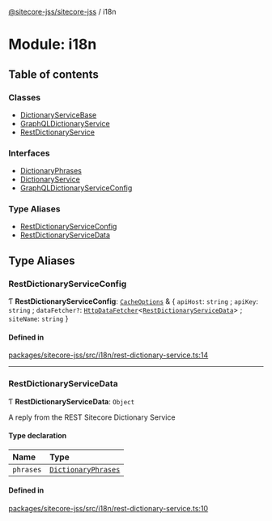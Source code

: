 [@sitecore-jss/sitecore-jss](../README.md) / i18n

# Module: i18n

## Table of contents

### Classes

- [DictionaryServiceBase](../classes/i18n.DictionaryServiceBase.md)
- [GraphQLDictionaryService](../classes/i18n.GraphQLDictionaryService.md)
- [RestDictionaryService](../classes/i18n.RestDictionaryService.md)

### Interfaces

- [DictionaryPhrases](../interfaces/i18n.DictionaryPhrases.md)
- [DictionaryService](../interfaces/i18n.DictionaryService.md)
- [GraphQLDictionaryServiceConfig](../interfaces/i18n.GraphQLDictionaryServiceConfig.md)

### Type Aliases

- [RestDictionaryServiceConfig](i18n.md#restdictionaryserviceconfig)
- [RestDictionaryServiceData](i18n.md#restdictionaryservicedata)

## Type Aliases

### RestDictionaryServiceConfig

Ƭ **RestDictionaryServiceConfig**: [`CacheOptions`](../interfaces/index.CacheOptions.md) & \{ `apiHost`: `string` ; `apiKey`: `string` ; `dataFetcher?`: [`HttpDataFetcher`](index.md#httpdatafetcher)\<[`RestDictionaryServiceData`](i18n.md#restdictionaryservicedata)\> ; `siteName`: `string`  }

#### Defined in

[packages/sitecore-jss/src/i18n/rest-dictionary-service.ts:14](https://github.com/Sitecore/jss/blob/3eff42e53/packages/sitecore-jss/src/i18n/rest-dictionary-service.ts#L14)

___

### RestDictionaryServiceData

Ƭ **RestDictionaryServiceData**: `Object`

A reply from the REST Sitecore Dictionary Service

#### Type declaration

| Name | Type |
| :------ | :------ |
| `phrases` | [`DictionaryPhrases`](../interfaces/i18n.DictionaryPhrases.md) |

#### Defined in

[packages/sitecore-jss/src/i18n/rest-dictionary-service.ts:10](https://github.com/Sitecore/jss/blob/3eff42e53/packages/sitecore-jss/src/i18n/rest-dictionary-service.ts#L10)
